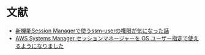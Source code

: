 # 文献
- [新機能Session Managerで使うssm-userの権限が気になった話](https://dev.classmethod.jp/articles/why-does-ssm-user-use-sudo/)
- [AWS Systems Manager セッションマネージャーを OS ユーザー指定で使えるようになりました](https://dev.classmethod.jp/articles/201907-ssm-session-manager-with-your-own-os-user-account/)
